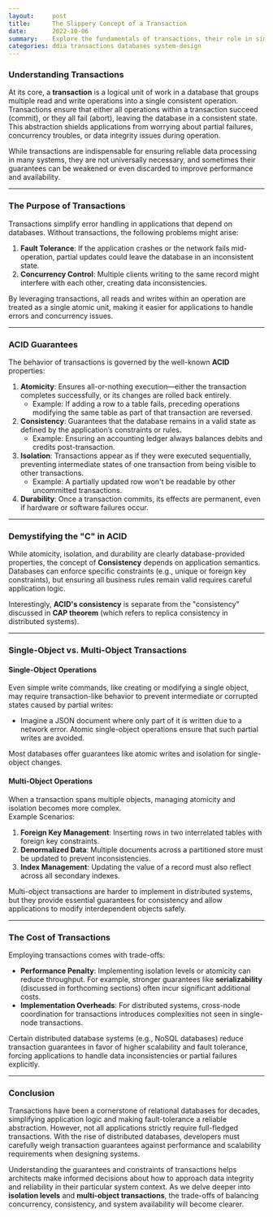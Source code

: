 ```yaml
---
layout:     post    
title:      The Slippery Concept of a Transaction    
date:       2022-10-06    
summary:    Explore the fundamentals of transactions, their role in simplifying database programming models, and their trade-offs in modern systems.    
categories: ddia transactions databases system-design
---
```


### **Understanding Transactions**

At its core, a **transaction** is a logical unit of work in a database that groups multiple read and write operations into a single consistent operation. Transactions ensure that either all operations within a transaction succeed (commit), or they all fail (abort), leaving the database in a consistent state. This abstraction shields applications from worrying about partial failures, concurrency troubles, or data integrity issues during operation.

While transactions are indispensable for ensuring reliable data processing in many systems, they are not universally necessary, and sometimes their guarantees can be weakened or even discarded to improve performance and availability.
   
---

### **The Purpose of Transactions**

Transactions simplify error handling in applications that depend on databases. Without transactions, the following problems might arise:
1. **Fault Tolerance**: If the application crashes or the network fails mid-operation, partial updates could leave the database in an inconsistent state.
2. **Concurrency Control**: Multiple clients writing to the same record might interfere with each other, creating data inconsistencies.

By leveraging transactions, all reads and writes within an operation are treated as a single atomic unit, making it easier for applications to handle errors and concurrency issues.
   
---

### **ACID Guarantees**

The behavior of transactions is governed by the well-known **ACID** properties:
1. **Atomicity**: Ensures all-or-nothing execution—either the transaction completes successfully, or its changes are rolled back entirely.
    - Example: If adding a row to a table fails, preceding operations modifying the same table as part of that transaction are reversed.
2. **Consistency**: Guarantees that the database remains in a valid state as defined by the application’s constraints or rules.
    - Example: Ensuring an accounting ledger always balances debits and credits post-transaction.
3. **Isolation**: Transactions appear as if they were executed sequentially, preventing intermediate states of one transaction from being visible to other transactions.
    - Example: A partially updated row won't be readable by other uncommitted transactions.
4. **Durability**: Once a transaction commits, its effects are permanent, even if hardware or software failures occur.

---

### **Demystifying the "C" in ACID**

While atomicity, isolation, and durability are clearly database-provided properties, the concept of **Consistency** depends on application semantics. Databases can enforce specific constraints (e.g., unique or foreign key constraints), but ensuring all business rules remain valid requires careful application logic.

Interestingly, **ACID's consistency** is separate from the "consistency" discussed in **CAP theorem** (which refers to replica consistency in distributed systems).
   
---

### **Single-Object vs. Multi-Object Transactions**

#### **Single-Object Operations**
Even simple write commands, like creating or modifying a single object, may require transaction-like behavior to prevent intermediate or corrupted states caused by partial writes:
- Imagine a JSON document where only part of it is written due to a network error. Atomic single-object operations ensure that such partial writes are avoided.

Most databases offer guarantees like atomic writes and isolation for single-object changes.

#### **Multi-Object Operations**
When a transaction spans multiple objects, managing atomicity and isolation becomes more complex.    
Example Scenarios:
1. **Foreign Key Management**: Inserting rows in two interrelated tables with foreign key constraints.
2. **Denormalized Data**: Multiple documents across a partitioned store must be updated to prevent inconsistencies.
3. **Index Management**: Updating the value of a record must also reflect across all secondary indexes.

Multi-object transactions are harder to implement in distributed systems, but they provide essential guarantees for consistency and allow applications to modify interdependent objects safely.
   
---

### **The Cost of Transactions**

Employing transactions comes with trade-offs:
- **Performance Penalty**: Implementing isolation levels or atomicity can reduce throughput. For example, stronger guarantees like **serializability** (discussed in forthcoming sections) often incur significant additional costs.
- **Implementation Overheads**: For distributed systems, cross-node coordination for transactions introduces complexities not seen in single-node transactions.

Certain distributed database systems (e.g., NoSQL databases) reduce transaction guarantees in favor of higher scalability and fault tolerance, forcing applications to handle data inconsistencies or partial failures explicitly.
   
---

### **Conclusion**

Transactions have been a cornerstone of relational databases for decades, simplifying application logic and making fault-tolerance a reliable abstraction. However, not all applications strictly require full-fledged transactions. With the rise of distributed databases, developers must carefully weigh transaction guarantees against performance and scalability requirements when designing systems.

Understanding the guarantees and constraints of transactions helps architects make informed decisions about how to approach data integrity and reliability in their particular system context. As we delve deeper into **isolation levels** and **multi-object transactions**, the trade-offs of balancing concurrency, consistency, and system availability will become clearer.  